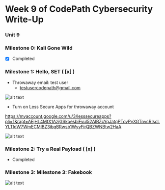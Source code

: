 # Week 9 of CodePath Cybersecurity Write-Up 

### **Unit 9**

### Milestone 0: Kali Gone Wild 

- [x] Completed

### Milestone 1: Hello, SET  ( [x] )

* Throwaway email: test user  
  * testusercodepath@gmail.com

![alt text](https://github.com/ethansam911/codepath_week_7_8/blob/main/milestone_1_google_block.png)
- Turn on Less Secure Apps for throwaway account 

https://myaccount.google.com/u/3/lesssecureapps?pli=1&rapt=AEjHL4MtX1AzjGSkoesbiFvul52AlBZcYqJatqPToyPyXGTnvcRIscLYLTldW7WmECMlBZ3ibqBRwsb1WyyFirQBZWNBtw2HaA 


![alt text](https://github.com/ethansam911/codepath_week_7_8/blob/main/milestone_1_email_sent.png)

### Milestone 2: Try a Real Payload ( [x] )

- Completed

### Milestone 3: Milestone 3: Fakebook 

![alt text](https://github.com/ethansam911/codepath_week_7_8/blob/main/milestone_3_we_got_a_hit.png)



